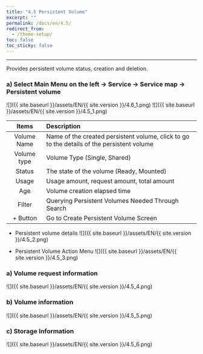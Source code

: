 ```yaml
---
title: "4.5 Persistent Volume"
excerpt: ""
permalink: /docs/en/4.5/
redirect_from:
  - /theme-setup/
toc: false
toc_sticky: false
---
```


---
Provides persistent volume status, creation and deletion.

### a\) Select Main Menu on the left → Service → Service map → Persistent volume
![]({{ site.baseurl }}/assets/EN/{{ site.version }}/4.6_1.png)
![]({{ site.baseurl }}/assets/EN/{{ site.version }}/4.5_1.png)

| **Items** | **Description** |
| :---: | :--- |
| Volume Name | Name of the created persistent volume, click to go to the details of the persistent volume |
| Volume type | Volume Type (Single, Shared) |
| Status | The state of the volume (Ready, Mounted) |
| Usage | Usage amount, request amount, total amount |
| Age | Volume creation elapsed time |
| Filter | Querying Persistent Volumes Needed Through Search |
| + Button | Go to Create Persistent Volume Screen |

* Persistent volume details
![]({{ site.baseurl }}/assets/EN/{{ site.version }}/4.5_2.png)

* Persistent Volume Action Menu
![]({{ site.baseurl }}/assets/EN/{{ site.version }}/4.5_3.png)

### a\) Volume request information
![]({{ site.baseurl }}/assets/EN/{{ site.version }}/4.5_4.png)

### b\) Volume information
![]({{ site.baseurl }}/assets/EN/{{ site.version }}/4.5_5.png)

### c\) Storage Information
![]({{ site.baseurl }}/assets/EN/{{ site.version }}/4.5_6.png)
